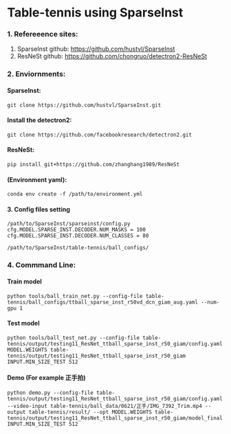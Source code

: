 # Table-tennis using SparseInst 

### 1. Refereeence sites:
1. SparseInst github: https://github.com/hustvl/SparseInst
2. ResNeSt github: https://github.com/chongruo/detectron2-ResNeSt

### 2. Enviornments:
#### SparseInst:
    git clone https://github.com/hustvl/SparseInst.git
#### Install the detectron2:
    git clone https://github.com/facebookresearch/detectron2.git
#### ResNeSt:
    pip install git+https://github.com/zhanghang1989/ResNeSt
#### (Environment yaml):
    conda env create -f /path/to/environment.yml  

#### 3. Config files setting
    /path/to/SparseInst/sparseinst/config.py
    cfg.MODEL.SPARSE_INST.DECODER.NUM_MASKS = 100
    cfg.MODEL.SPARSE_INST.DECODER.NUM_CLASSES = 80

    /path/to/SparseInst/table-tennis/ball_configs/

### 4. Commmand Line:
#### Train model 
    python tools/ball_train_net.py --config-file table-tennis/ball_configs/ttball_sparse_inst_r50vd_dcn_giam_aug.yaml --num-gpu 1
#### Test model 
    python tools/ball_test_net.py --config-file table-tennis/output/testing11_ResNet_ttball_sparse_inst_r50_giam/config.yaml MODEL.WEIGHTS table-tennis/output/testing11_ResNet_ttball_sparse_inst_r50_giam INPUT.MIN_SIZE_TEST 512
#### Demo (For example 正手拍)
    python demo.py --config-file table-tennis/output/testing11_ResNet_ttball_sparse_inst_r50_giam/config.yaml --video-input table-tennis/ball_data/0621/正手/IMG_7392_Trim.mp4 --output table-tennis/result/ --opt MODEL.WEIGHTS table-tennis/output/testing11_ResNet_ttball_sparse_inst_r50_giam/model_final.pth INPUT.MIN_SIZE_TEST 512
    
